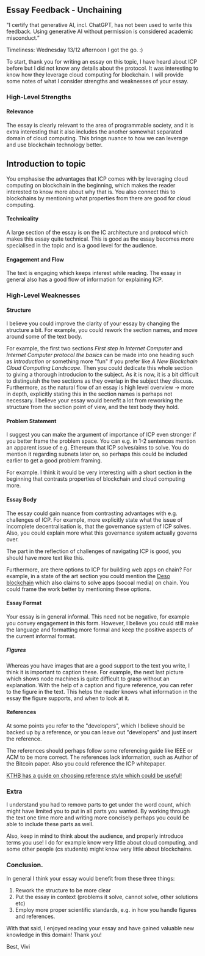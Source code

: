 ## Essay Feedback - Unchaining  

"I certify that generative AI, incl. ChatGPT, has not been used to write this feedback. Using generative AI without permission is considered academic misconduct.”

Timeliness: Wednesday 13/12 afternoon I got the go. :)

To start, thank you for writing an essay on this topic, I have heard about ICP before but I did not know any details about the protocol. It was interesting to know how they leverage cloud computing for blockchain. I will provide some notes of what I consider strengths and weaknesses of your essay.

### High-Level Strengths

#### Relevance

The essay is clearly relevant to the area of programmable society, and it is extra interesting that it also includes the another somewhat separated domain of cloud computing. This brings nuance to how we can leverage and use blockchain technology better.

## Introduction to topic

You emphasise the advantages that ICP comes with by leveraging cloud computing on blockchain in the beginning, which makes the reader interested to know more about why that is. You also connect this to blockchains by mentioning what properties from there are good for cloud computing.

#### Technicality

A large section of the essay is on the IC architecture and protocol which makes this essay quite technical. This is good as the essay becomes more specialised in the topic and is a good level for the audience.

#### Engagement and Flow

The text is engaging which keeps interest while reading. The essay in general also has a good flow of information for explaining ICP.

### High-Level Weaknesses

#### Structure

I believe you could improve the clarity of your essay by changing the structure a bit. For example, you could rework the section names, and move around some of the text body.

For example, the first two sections _First step in Internet Computer_ and _Internet Computer protocol the basics_ can be made into one heading such as _Introduction_ or something more "fun" if you prefer like _A New Blockchain Cloud Computing Landscape_. Then you could dedicate this whole section to giving a thorough introducion to the subject. As it is now, it is a bit difficult to distinguish the two sections as they overlap in the subject they discuss. Furthermore, as the natural flow of an essay is high level overview -> more in depth, explicitly stating this in the section names is perhaps not necessary. I believe your essay would benefit a lot from reworking the structure from the section point of view, and the text body they hold.

#### Problem Statement

I suggest you can make the argument of importance of ICP even stronger if you better frame the problem space. You can e.g. in 1-2 sentences mention an apparent issue of e.g. Ethereum that ICP solves/aims to solve. You do mention it regarding subnets later on, so perhaps this could be included earlier to get a good problem framing.

For example. I think it would be very interesting with a short section in the beginning that contrasts properties of blockchain and cloud computing more.

#### Essay Body

The essay could gain nuance from contrasting advantages with e.g. challenges of ICP. For example, more explicitly state what the issue of incomplete decentralisation is, that the governance system of ICP solves. Also, you could explain more what this governance system actually governs over.

The part in the reflection of challenges of navigating ICP is good, you should have more text like this.

Furthermore, are there options to ICP for building web apps on chain? For example, in a state of the art section you could mention the [Deso blockchain](https://www.deso.com/) which also claims to solve apps (socoal media) on chain. You could frame the work better by mentioning these options.

#### Essay Format

Your essay is in general informal. This need not be negative, for example you convey engagement in this form. However, I believe you could still make the language and formatting more formal and keep the positive aspects of the current informal format.

##### Figures

Whereas you have images that are a good support to the text you write, I think it is important to caption these. For example, the next last picture which shows node machines is quite difficult to grasp without an explanation. With the help of a caption and figure reference, you can refer to the figure in the text. This helps the reader knows what information in the essay the figure supports, and when to look at it.

#### References

At some points you refer to the "developers", which I believe should be backed up by a reference, or you can leave out "developers" and just insert the reference.

The references should perhaps follow some referencing guide like IEEE or ACM to be more correct. The references lack information, such as Author of the Bitcoin paper. Also you could reference the ICP whitepaper.

[KTHB has a guide on choosing reference style which could be useful!](https://www.kth.se/en/biblioteket/skriva-referera/skriv-referenser-1.856564)

### Extra

I understand you had to remove parts to get under the word count, which might have limited you to put in all parts you wanted. By working through the text one time more and writing more concisely perhaps you could be able to include these parts as well.

Also, keep in mind to think about the audience, and properly introduce terms you use! I do for example know very little about cloud computing, and some other people (cs students) might know very little about blockchains.

### Conclusion.

In general I think your essay would benefit from these three things:

1. Rework the structure to be more clear
2. Put the essay in context (problems it solve, cannot solve, other solutions etc)
3. Employ more proper scientific standards, e.g. in how you handle figures and references.

With that said, I enjoyed reading your essay and have gained valuable new knowledge in this domain! Thank you!

Best,
Vivi
